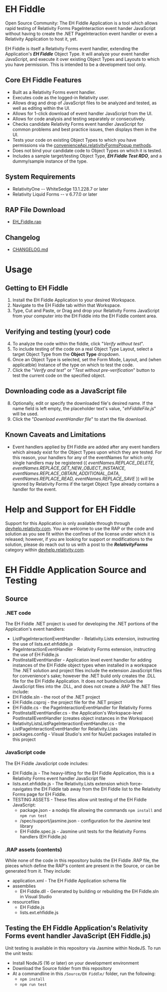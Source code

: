 # EH Fiddle
Open Source Community: The EH Fiddle Application is a tool which allows rapid testing of Relativity Forms PageInteraction event hander JavaScript without having to create the .NET PageInteraction event handler or even a Relativity Application to host it, yet.

EH Fiddle is itself a Relativity Forms event handler, extending the Application's _**EH Fiddle**_ Object Type. It will analyze your event handler JavaScript, and execute it over existing Object Types and Layouts to which you have permission. This is intended to be a development tool only.




## Core EH Fiddle Features

* Built as a Relativity Forms event handler.
* Executes code as the logged-in Relativity user.
* Allows drag and drop of JavaScript files to be analyzed and tested, as well as editing within the UI.
* Allows for 1-click download of event handler JavaScript from the UI.
* Allows for code analysis and testing separately or consecutively.
* Checks candidate Relativity Forms event handler JavaScript for common problems and best practice issues, then displays them in the UI.
* Tests your code on existing Object Types to which you have permissions via the [convenienceApi.relativityFormsPopup methods](https://platform.relativity.com/RelativityOne/Content/Relativity_Forms/convenienceApi_object.htm#relativi2).
* Does not bind your candidate code to Object Types on which it is tested.
* Includes a sample target/testing Object Type, _**EH Fiddle Test RDO**_, and a dummy/sample instance of the type.

## System Requirements
* RelativityOne -- WhiteSedge 13.1.228.7 or later
* Relativity Liquid Forms -- v 6.77.0 or later

## RAP File Download
* [EH_Fiddle.rap](/ready-to-use/EH_Fiddle.rap)

## Changelog
* [CHANGELOG.md](CHANGELOG.md)




# Usage
## Getting to EH Fiddle
1. Install the EH Fiddle Application to your desired Workspace.
2. Navigate to the EH Fiddle tab within that Workspace.
3. Type, Cut and Paste, or Drag and drop your Relativity Forms JavaScript from your computer into the EH Fiddle into the EH Fiddle content area.

## Verifying and testing (your) code
4. To analyze the code within the fiddle, click "_Verify without test_".
5. To include testing of the code on a real Object Type Layout, select a target Object Type from the **Object Type** dropdown.
6. Once an Object Type is selected, set the Form Mode, Layout, and (when applicatble) Instance of the type on which to test the code.
7. Click the "_Verify and test_" or "_Test without pre-verification_" button to test the current code on the specified object.

## Downloading code as a JavaScript file
8. Optionally, edit or specify the downloaded file's desired name. If the name field is left empty, the placeholder text's value, "_ehFiddleFile.js_" will be used.
9. Click the "_Download eventHandler file_" to start the file download.

## Known Caveats and Limitations
* Event handlers applied by EH Fiddle are added after any event handlers which already exist for the Object Types upon which they are tested. For this reason, your handlers for any of the eventNames for which only single handlers may be registered ({ _eventNames.REPLACE_DELETE, eventNames.REPLACE_GET_NEW_OBJECT_INSTANCE, eventNames.REPLACE_OBTAIN_ADDITIONAL_DATA, eventNames.REPLACE_READ, eventNames.REPLACE_SAVE_ }) will be ignored by Relativity Forms if the target Object Type already contains a handler for the event.




# Help and Support for EH Fiddle
Support for this Application is only available through through [devhelp.relativity.com](https://devhelp.relativity.com/). You are welcome to use the RAP or the code and solution as you see fit within the confines of the license under which it is released; however, if you are looking for support or modifications to the solution, please do reach out to us with a post to the _**RelativityForms**_ category within [devhelp.relativity.com](https://devhelp.relativity.com/).




# EH Fiddle Application Source and Testing
## Source

### .NET code
The EH Fiddle .NET project is used for developing the .NET portions of the Application's event handlers:
* ListPageInteractionEventHandler - Relativity.Lists extension, instructing the use of lists.ext.ehfiddle.js
* PageInteractionEventHandler - Relativity Forms extension, instructing the use of EH Fiddle.js
* PostInstallEventHandler - Application level event handler for adding instances of the EH Fiddle object types when installed in a workspace
The .NET solution and project files include the extension JavaScript files for convenience's sake; however the .NET build only creates the .DLL file for the EH Fiddle Application. It does *not* bundle/include the JavaScript files into the .DLL, and does not create a .RAP
The .NET files include:
* EH Fiddle.sln - the root of the .NET project
* EH Fiddle.csproj - the project file for the .NET project
* EH Fiddle.cs - the PageInteractionEventHandler for Relativity Forms
* PostInstallEventHandler.cs - the Application's Workspace-level PostInstallEventHandler (creates object instances in the Workspace)
* RelativityListsListPageInteractionEventHandler.cs - the ListPageInteractionEventHandler for Relativity.Lists
* packages.config - Visual Studio's xml for NuGet packages installed in this project

### JavaScript code
The EH Fiddle JavaScript code includes:
* EH Fiddle.js - The heavy-lifting for the EH Fiddle Application, this is a Relativity Forms event handler JavaScript file
* lists.ext.ehfiddle.js - The Relativity.Lists extension which force-navigates the EH Fiddle tab away from the EH Fiddle list to the Relativity Forms page for EH Fiddle.
* TESTING ASSETS - These files allow unit testing of the EH Fiddle JavaScript:
    * package.json - a nodejs file allowing the commands `npm install` and `npm run test`
    * /spec/support/jasmine.json - configuration for the Jasmine test library
    * EH Fiddle.spec.js - Jasmine unit tests for the Relativity Forms handlers (EH Fiddle.js)

### .RAP assets (contents)
While none of the code in this repository builds the EH Fiddle .RAP file, the pieces which define the RAP's content are present in the Source, or can be generated from it.  They include:
* application.xml - The EH Fiddle Application schema file
* assemblies
    * EH Fiddle.dll - Generated by building or rebuilding the EH Fiddle.sln in Visual Studio
* resourcefiles
    * EH Fiddle.js
    * lists.ext.ehfiddle.js

## Testing the EH Fiddle Application's Relativity Forms event handler JavaScript (EH Fiddle.js)
Unit testing is available in this repository via Jasmine within NodeJS.
To run the unit tests:
* Install NodeJS (16 or later) on your development environment
* Download the Source folder from this repository
* At a commandline in this `/Source/EH Fiddle/` folder, run the following:
    * `npm install`
    * `npm run test`

